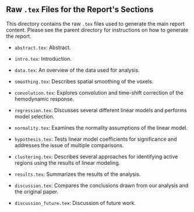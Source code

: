 ## Raw `.tex` Files for the Report's Sections

This directory contains the raw `.tex` files used to generate the main report content. Please see the parent directory for instructions on how to generate the report. 

- `abstract.tex`: Abstract. 
- `intro.tex`: Introduction.
- `data.tex`: An overview of the data used for analysis. 

- `smoothing.tex`: Describes spatial smoothing of the voxels. 
- `convolution.tex`: Explores convolution and time-shift correction of the hemodynamic response. 
- `regression.tex`: Discusses several different linear models and performs model selection.
- `normality.tex`: Examines the normality assumptions of the linear model. 
- `hypothesis.tex`: Tests linear model coefficients for significance and addresses the issue of multiple comparisons.
- `clustering.tex`: Describes several approaches for identifying active regions using the results of linear modeling.

- `results.tex`: Summarizes the results of the analysis. 

- `discussion.tex`: Compares the conclusions drawn from our analysis and the original paper. 
- `discussion_future.tex`: Discussion of future work. 
